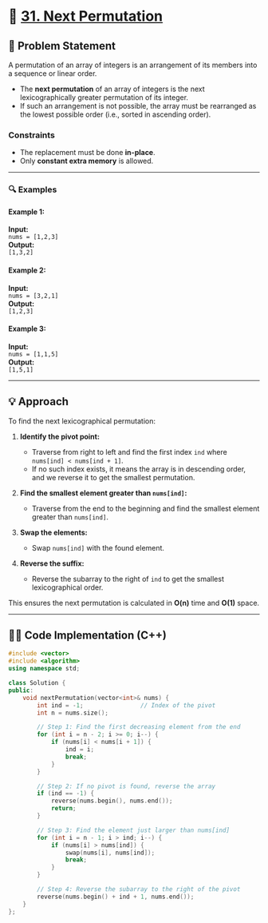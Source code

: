 # 🚀 [31. Next Permutation](https://leetcode.com/problems/next-permutation/)

## 📜 Problem Statement

A permutation of an array of integers is an arrangement of its members into a sequence or linear order.

- The **next permutation** of an array of integers is the next lexicographically greater permutation of its integer.  
- If such an arrangement is not possible, the array must be rearranged as the lowest possible order (i.e., sorted in ascending order).

### Constraints
- The replacement must be done **in-place**.
- Only **constant extra memory** is allowed.

---

### 🔍 Examples

#### Example 1:
**Input:**  
`nums = [1,2,3]`  
**Output:**  
`[1,3,2]`  

#### Example 2:
**Input:**  
`nums = [3,2,1]`  
**Output:**  
`[1,2,3]`  

#### Example 3:
**Input:**  
`nums = [1,1,5]`  
**Output:**  
`[1,5,1]`  

---

## 💡 Approach

To find the next lexicographical permutation:

1. **Identify the pivot point:**
   - Traverse from right to left and find the first index `ind` where `nums[ind] < nums[ind + 1]`.  
   - If no such index exists, it means the array is in descending order, and we reverse it to get the smallest permutation.

2. **Find the smallest element greater than `nums[ind]`:**
   - Traverse from the end to the beginning and find the smallest element greater than `nums[ind]`.

3. **Swap the elements:**
   - Swap `nums[ind]` with the found element.

4. **Reverse the suffix:**
   - Reverse the subarray to the right of `ind` to get the smallest lexicographical order.

This ensures the next permutation is calculated in **O(n)** time and **O(1)** space.

---

## 👨‍💻 Code Implementation (C++)

```cpp
#include <vector>
#include <algorithm>
using namespace std;

class Solution {
public:
    void nextPermutation(vector<int>& nums) {
        int ind = -1;                // Index of the pivot
        int n = nums.size();

        // Step 1: Find the first decreasing element from the end
        for (int i = n - 2; i >= 0; i--) {
            if (nums[i] < nums[i + 1]) {
                ind = i;
                break;
            }
        }

        // Step 2: If no pivot is found, reverse the array
        if (ind == -1) {
            reverse(nums.begin(), nums.end());
            return;
        }

        // Step 3: Find the element just larger than nums[ind]
        for (int i = n - 1; i > ind; i--) {
            if (nums[i] > nums[ind]) {
                swap(nums[i], nums[ind]);
                break;
            }
        }

        // Step 4: Reverse the subarray to the right of the pivot
        reverse(nums.begin() + ind + 1, nums.end());
    }
};
